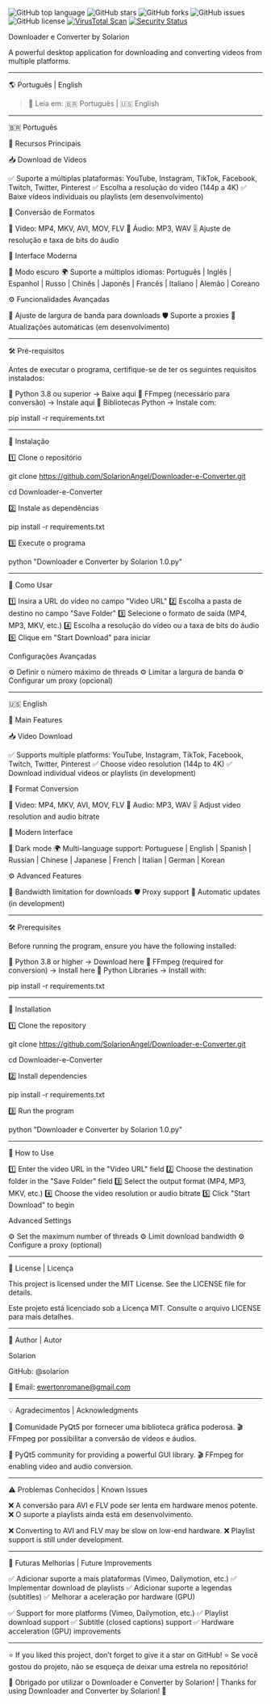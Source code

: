 ![GitHub top language](https://img.shields.io/github/languages/top/SolarionAngel/Downloader-e-Converter?style=for-the-badge)
![GitHub stars](https://img.shields.io/github/stars/SolarionAngel/Downloader-e-Converter?style=for-the-badge)
![GitHub forks](https://img.shields.io/github/forks/SolarionAngel/Downloader-e-Converter?style=for-the-badge)
![GitHub issues](https://img.shields.io/github/issues/SolarionAngel/Downloader-e-Converter?style=for-the-badge)
![GitHub license](https://img.shields.io/github/license/SolarionAngel/Downloader-e-Converter?style=for-the-badge)
[![VirusTotal Scan](https://img.shields.io/badge/VirusTotal-Scan-blue?logo=virustotal)](https://www.virustotal.com/gui/file/ba04556085a6c69f4136a3c89b8fd99c09f07fc47022896d25809bec58d76d63)
[![Security Status](https://img.shields.io/badge/Security-Safe-brightgreen?style=flat&logo=virustotal)](https://www.virustotal.com/gui/file/ba04556085a6c69f4136a3c89b8fd99c09f07fc47022896d25809bec58d76d63)



Downloader e Converter by Solarion

A powerful desktop application for downloading and converting videos from multiple platforms.


---

🌎 Português | English

> 📌 Leia em: 🇧🇷 Português | 🇺🇸 English

---

🇧🇷 Português

🚀 Recursos Principais

📥 Download de Vídeos

✅ Suporte a múltiplas plataformas: YouTube, Instagram, TikTok, Facebook, Twitch, Twitter, Pinterest
✅ Escolha a resolução do vídeo (144p a 4K)
✅ Baixe vídeos individuais ou playlists (em desenvolvimento)

🔄 Conversão de Formatos

🎥 Vídeo: MP4, MKV, AVI, MOV, FLV
🎵 Áudio: MP3, WAV
🎚️ Ajuste de resolução e taxa de bits do áudio

🎨 Interface Moderna

🌙 Modo escuro
🌍 Suporte a múltiplos idiomas:
Português | Inglês | Espanhol | Russo | Chinês | Japonês | Francês | Italiano | Alemão | Coreano

⚙️ Funcionalidades Avançadas

🚀 Ajuste de largura de banda para downloads
🛡️ Suporte a proxies
🔄 Atualizações automáticas (em desenvolvimento)


---

🛠️ Pré-requisitos

Antes de executar o programa, certifique-se de ter os seguintes requisitos instalados:

🔹 Python 3.8 ou superior → Baixe aqui
🔹 FFmpeg (necessário para conversão) → Instale aqui
🔹 Bibliotecas Python → Instale com:

pip install -r requirements.txt


---

📌 Instalação

1️⃣ Clone o repositório

git clone https://github.com/SolarionAngel/Downloader-e-Converter.git

cd Downloader-e-Converter

2️⃣ Instale as dependências

pip install -r requirements.txt

3️⃣ Execute o programa

python "Downloader e Converter by Solarion 1.0.py"


---

🎯 Como Usar

1️⃣ Insira a URL do vídeo no campo "Video URL"
2️⃣ Escolha a pasta de destino no campo "Save Folder"
3️⃣ Selecione o formato de saída (MP4, MP3, MKV, etc.)
4️⃣ Escolha a resolução do vídeo ou a taxa de bits do áudio
5️⃣ Clique em "Start Download" para iniciar

Configurações Avançadas

⚙️ Definir o número máximo de threads
⚙️ Limitar a largura de banda
⚙️ Configurar um proxy (opcional)


---

🇺🇸 English

🚀 Main Features

📥 Video Download

✅ Supports multiple platforms: YouTube, Instagram, TikTok, Facebook, Twitch, Twitter, Pinterest
✅ Choose video resolution (144p to 4K)
✅ Download individual videos or playlists (in development)

🔄 Format Conversion

🎥 Video: MP4, MKV, AVI, MOV, FLV
🎵 Audio: MP3, WAV
🎚️ Adjust video resolution and audio bitrate

🎨 Modern Interface

🌙 Dark mode
🌍 Multi-language support:
Portuguese | English | Spanish | Russian | Chinese | Japanese | French | Italian | German | Korean

⚙️ Advanced Features

🚀 Bandwidth limitation for downloads
🛡️ Proxy support
🔄 Automatic updates (in development)


---

🛠️ Prerequisites

Before running the program, ensure you have the following installed:

🔹 Python 3.8 or higher → Download here
🔹 FFmpeg (required for conversion) → Install here
🔹 Python Libraries → Install with:

pip install -r requirements.txt


---

📌 Installation

1️⃣ Clone the repository

git clone https://github.com/SolarionAngel/Downloader-e-Converter.git

cd Downloader-e-Converter

2️⃣ Install dependencies

pip install -r requirements.txt

3️⃣ Run the program

python "Downloader e Converter by Solarion 1.0.py"


---

🎯 How to Use

1️⃣ Enter the video URL in the "Video URL" field
2️⃣ Choose the destination folder in the "Save Folder" field
3️⃣ Select the output format (MP4, MP3, MKV, etc.)
4️⃣ Choose the video resolution or audio bitrate
5️⃣ Click "Start Download" to begin

Advanced Settings

⚙️ Set the maximum number of threads
⚙️ Limit download bandwidth
⚙️ Configure a proxy (optional)


---

📜 License | Licença

This project is licensed under the MIT License. See the LICENSE file for details.

Este projeto está licenciado sob a Licença MIT. Consulte o arquivo LICENSE para mais detalhes.


---

👤 Author | Autor

Solarion

GitHub: @solarion

📧 Email: ewertonromane@gmail.com



---

💡 Agradecimentos | Acknowledgments

🙏 Comunidade PyQt5 por fornecer uma biblioteca gráfica poderosa.
🎬 FFmpeg por possibilitar a conversão de vídeos e áudios.

🙏 PyQt5 community for providing a powerful GUI library.
🎬 FFmpeg for enabling video and audio conversion.

---

⚠️ Problemas Conhecidos | Known Issues

❌ A conversão para AVI e FLV pode ser lenta em hardware menos potente.
❌ O suporte a playlists ainda está em desenvolvimento.

❌ Converting to AVI and FLV may be slow on low-end hardware.
❌ Playlist support is still under development.

---

🔮 Futuras Melhorias | Future Improvements

✅ Adicionar suporte a mais plataformas (Vimeo, Dailymotion, etc.)
✅ Implementar download de playlists
✅ Adicionar suporte a legendas (subtitles)
✅ Melhorar a aceleração por hardware (GPU)

✅ Support for more platforms (Vimeo, Dailymotion, etc.)
✅ Playlist download support
✅ Subtitle (closed captions) support
✅ Hardware acceleration (GPU) improvements

---

⭐ If you liked this project, don’t forget to give it a star on GitHub!
⭐ Se você gostou do projeto, não se esqueça de deixar uma estrela no repositório!

🚀 Obrigado por utilizar o Downloader e Converter by Solarion! | Thanks for using Downloader and Converter by Solarion! 🚀
